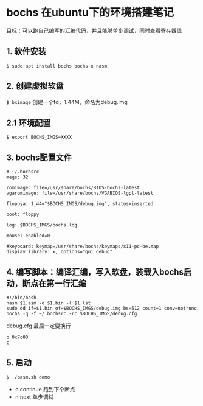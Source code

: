# bochs 在ubuntu下的环境搭建笔记
目标：可以跑自己编写的汇编代码，并且能够单步调试，同时查看寄存器值

## 1. 软件安装
`$ sudo apt install bochs bochs-x nasm`

## 2. 创建虚拟软盘
`$ bximage` 创建一个fd，1.44M，命名为debug.img

## 2.1 环境配置
`$ export BOCHS_IMGS=XXXX`

## 3. bochs配置文件
```
# ~/.bochsrc
megs: 32

romimage: file=/usr/share/bochs/BIOS-bochs-latest
vgaromimage: file=/usr/share/bochs/VGABIOS-lgpl-latest

floppya: 1_44="$BOCHS_IMGS/debug.img", status=inserted

boot: floppy

log: $BOCHS_IMGS/bochs.log

mouse: enabled=0

#keyboard: keymap=/usr/share/bochs/keymaps/x11-pc-be.map
display_library: x, options="gui_debug"

```

## 4. 编写脚本：编译汇编，写入软盘，装载入bochs启动，断点在第一行汇编
```shell
#!/bin/bash
nasm $1.asm -o $1.bin -l $1.lst
sudo dd if=$1.bin of=$BOCHS_IMGS/debug.img bs=512 count=1 conv=notrunc
bochs -q -f ~/.bochsrc -rc $BOCHS_IMGS/debug.cfg
```

debug.cfg 最后一定要换行
```
b 0x7c00
c

```

## 5. 启动
`$ ./basm.sh demo`

- c continue 跑到下个断点
- n next 单步调试